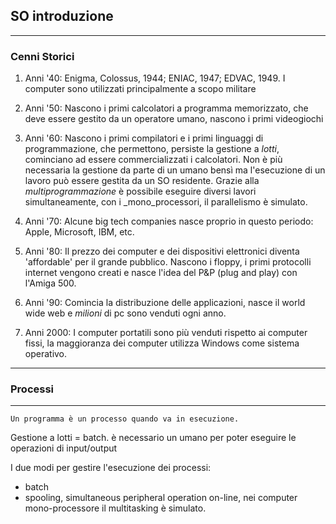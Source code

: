 ## SO introduzione

---

### Cenni Storici

1. Anni '40:
	Enigma, Colossus, 1944; ENIAC, 1947; EDVAC, 1949. I computer sono
	utilizzati principalmente a scopo militare

2. Anni '50:
	Nascono i primi calcolatori a programma memorizzato,
	che deve essere gestito da un operatore umano, nascono i primi 
	videogiochi

3. Anni '60:
	Nascono i primi compilatori e i primi linguaggi di programmazione,
	che permettono, persiste la gestione a _lotti_, cominciano 
	ad essere commercializzati i calcolatori. Non è più necessaria 
	la gestione da parte di un umano bensì ma l'esecuzione di un lavoro può 
	essere gestita da un SO residente.
	Grazie alla *multiprogrammazione* è possibile eseguire diversi lavori
	simultaneamente, con i _mono_processori, il parallelismo è simulato.

4. Anni '70:
	Alcune big tech companies nasce proprio in questo periodo:
	Apple, Microsoft, IBM, etc.

5. Anni '80:
	Il prezzo dei computer e dei dispositivi elettronici diventa 
	'affordable' per il grande pubblico.
	Nascono i floppy, i primi protocolli internet vengono creati e nasce
	l'idea del P&P (plug and play) con l'Amiga 500.

6. Anni '90:
	Comincia la distribuzione delle applicazioni, nasce il world wide web 
	e *milioni* di pc sono venduti ogni anno.

7. Anni 2000:
	I computer portatili sono più venduti rispetto ai computer fissi,
	la maggioranza dei computer utilizza Windows come sistema operativo.

---

### Processi

---

```
Un programma è un processo quando va in esecuzione. 
```

Gestione a lotti = batch. è necessario un umano per poter eseguire le operazioni di input/output

I due modi per gestire l'esecuzione dei processi:

- batch 
- spooling, simultaneous peripheral operation on-line, nei computer
	    mono-processore il multitasking è simulato.
